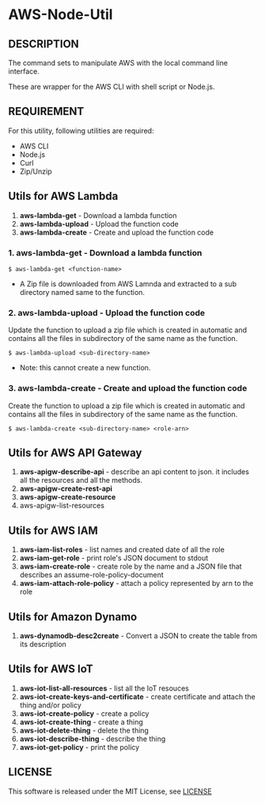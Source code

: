AWS-Node-Util
=============

DESCRIPTION
-----------

The command sets to manipulate AWS with the local command line interface.

These are wrapper for the AWS CLI with shell script or Node.js.

REQUIREMENT
-----------

For this utility, following utilities are required:

* AWS CLI
* Node.js
* Curl
* Zip/Unzip

Utils for AWS Lambda
-------------------

1. __aws-lambda-get__ - Download a lambda function
2. __aws-lambda-upload__ - Upload the function code
3. __aws-lambda-create__ - Create and upload the function code

### 1. __aws-lambda-get__ - Download a lambda function

```
$ aws-lambda-get <function-name>
```

* A Zip file is downloaded from AWS Lamnda and extracted to a sub directory named same to the function.

### 2. __aws-lambda-upload__ - Upload the function code

Update the function to upload a zip file which is created in automatic
and contains all the files in subdirectory of the same name as the
function.

```
$ aws-lambda-upload <sub-directory-name>
```

* Note: this cannot create a new function.

### 3. __aws-lambda-create__ - Create and upload the function code

Create the function to upload a zip file which is created in automatic
and contains all the files in subdirectory of the same name as the
function.

```
$ aws-lambda-create <sub-directory-name> <role-arn>
```

Utils for AWS API Gateway
-------------------------

1. __aws-apigw-describe-api__ - describe an api content to json. it includes all the resources and all the methods.
2. __aws-apigw-create-rest-api__
3. __aws-apigw-create-resource__
4. aws-apigw-list-resources

Utils for AWS IAM
-----------------

1. __aws-iam-list-roles__ - list names and created date of all the role
2. __aws-iam-get-role__ - print role's JSON document to stdout
3. __aws-iam-create-role__ - create role by the name and a JSON file that describes an assume-role-policy-document
4. __aws-iam-attach-role-policy__ - attach a policy represented by arn to the role

Utils for Amazon Dynamo
-----------------------

1. __aws-dynamodb-desc2create__ - Convert a JSON to create the table from its description


Utils for AWS IoT
-----------------

1. __aws-iot-list-all-resources__ - list all the IoT resouces
2. __aws-iot-create-keys-and-certificate__ - create certificate and attach the thing and/or policy
2. __aws-iot-create-policy__ - create a policy
2. __aws-iot-create-thing__ - create a thing
3. __aws-iot-delete-thing__ - delete the thing
4. __aws-iot-describe-thing__ - describe the thing
5. __aws-iot-get-policy__ - print the policy


LICENSE
-------

This software is released under the MIT License, see [LICENSE](LICENSE)
